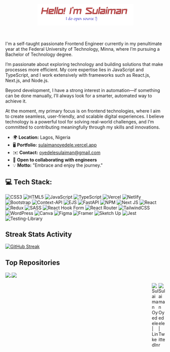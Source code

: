 <p align="center"><a href="https://anuraghazra.github.io"><img width="60%" alt="Hello, I'm Sulaiman. I do open source!" src="./hello_sulyman.png" /></a></p>

<br />

I'm a self-taught passionate Frontend Engineer currently in my penultimate year at the Federal University of Technology, Minna, where I’m pursuing a Bachelor of Technology degree.

I’m passionate about exploring technology and building solutions that make processes more efficient. My core expertise lies in JavaScript and TypeScript, and I work extensively with frameworks such as React.js, Next.js, and Node.js.

Beyond development, I have a strong interest in automation—if something can be done manually, I’ll always look for a smarter, automated way to achieve it.

At the moment, my primary focus is on frontend technologies, where I aim to create seamless, user-friendly, and scalable digital experiences. I believe technology is a powerful tool for solving real-world challenges, and I’m committed to contributing meaningfully through my skills and innovations.

- 🌍 **Location:** Lagos, Nigeria
- 🖥️ **Portfolio:** [sulaimanoyedele.vercel.app](https://sulaimanoyedele.vercel.app)
- ✉️ **Contact:** [oyedelesulaiman@gmail.com](mailto:oyedelesulaiman@gmail.com)
- 🤝 **Open to collaborating with engineers**
- 💡 **Motto:** "Embrace and enjoy the journey."

## 💻 Tech Stack:

![CSS3](https://img.shields.io/badge/css3-%231572B6.svg?style=for-the-badge&logo=css3&logoColor=white) ![HTML5](https://img.shields.io/badge/html5-%23E34F26.svg?style=for-the-badge&logo=html5&logoColor=white) ![JavaScript](https://img.shields.io/badge/javascript-%23323330.svg?style=for-the-badge&logo=javascript&logoColor=%23F7DF1E) ![TypeScript](https://img.shields.io/badge/typescript-%23007ACC.svg?style=for-the-badge&logo=typescript&logoColor=white) ![Vercel](https://img.shields.io/badge/vercel-%23000000.svg?style=for-the-badge&logo=vercel&logoColor=white) ![Netlify](https://img.shields.io/badge/netlify-%23000000.svg?style=for-the-badge&logo=netlify&logoColor=#00C7B7) ![Bootstrap](https://img.shields.io/badge/bootstrap-%238511FA.svg?style=for-the-badge&logo=bootstrap&logoColor=white) ![Context-API](https://img.shields.io/badge/Context--Api-000000?style=for-the-badge&logo=react) ![EJS](https://img.shields.io/badge/ejs-%23B4CA65.svg?style=for-the-badge&logo=ejs&logoColor=black) ![FastAPI](https://img.shields.io/badge/FastAPI-005571?style=for-the-badge&logo=fastapi) ![NPM](https://img.shields.io/badge/NPM-%23CB3837.svg?style=for-the-badge&logo=npm&logoColor=white) ![Next JS](https://img.shields.io/badge/Next-black?style=for-the-badge&logo=next.js&logoColor=white) ![React](https://img.shields.io/badge/react-%2320232a.svg?style=for-the-badge&logo=react&logoColor=%2361DAFB) ![Redux](https://img.shields.io/badge/redux-%23593d88.svg?style=for-the-badge&logo=redux&logoColor=white) ![SASS](https://img.shields.io/badge/SASS-hotpink.svg?style=for-the-badge&logo=SASS&logoColor=white) ![React Hook Form](https://img.shields.io/badge/React%20Hook%20Form-%23EC5990.svg?style=for-the-badge&logo=reacthookform&logoColor=white) ![React Router](https://img.shields.io/badge/React_Router-CA4245?style=for-the-badge&logo=react-router&logoColor=white) ![TailwindCSS](https://img.shields.io/badge/tailwindcss-%2338B2AC.svg?style=for-the-badge&logo=tailwind-css&logoColor=white) ![WordPress](https://img.shields.io/badge/WordPress-%23117AC9.svg?style=for-the-badge&logo=WordPress&logoColor=white) ![Canva](https://img.shields.io/badge/Canva-%2300C4CC.svg?style=for-the-badge&logo=Canva&logoColor=white) ![Figma](https://img.shields.io/badge/figma-%23F24E1E.svg?style=for-the-badge&logo=figma&logoColor=white) ![Framer](https://img.shields.io/badge/Framer-black?style=for-the-badge&logo=framer&logoColor=blue) ![Sketch Up](https://img.shields.io/badge/SketchUp-005F9E?style=for-the-badge&logo=sketchup&logoColor=white) ![Jest](https://img.shields.io/badge/-jest-%23C21325?style=for-the-badge&logo=jest&logoColor=white) ![Testing-Library](https://img.shields.io/badge/-TestingLibrary-%23E33332?style=for-the-badge&logo=testing-library&logoColor=white)

## Streak Stats Activity

[![GitHub Streak](http://github-readme-streak-stats.herokuapp.com?user=sulyman002&theme=radical&date_format=M%20j%5B%2C%20Y%5D)](https://git.io/streak-stats)

<!-- top repo -->

## Top Repositories

<a href="https://github.com/sulyman002/pureleaf-spa">
  <img align="center" src="https://github-readme-stats.vercel.app/api/pin/?username=sulyman002&repo=pureleaf-spa&theme=buefy" />
</a>

<a href="https://github.com/sulyman002/forever">
  <img align="center" src="https://github-readme-stats.vercel.app/api/pin/?username=sulyman002&repo=forever&theme=buefy" />
</a>

<br />
<br />

<a href="https://x.com/sulyman002">
  <img align="right" alt="Sulaiman Oyedele | Twitter" width="21px" src="https://cdn.jsdelivr.net/gh/simple-icons/simple-icons/icons/twitter.svg" />
</a>

<a href="https://www.linkedin.com/in/oyedele-sulaiman-a9a677210/">
  <img align="right" alt="Sulaiman Oyedele | LinkedIn" width="21px" src="https://cdn.jsdelivr.net/gh/simple-icons/simple-icons/icons/linkedin.svg" />
</a>
